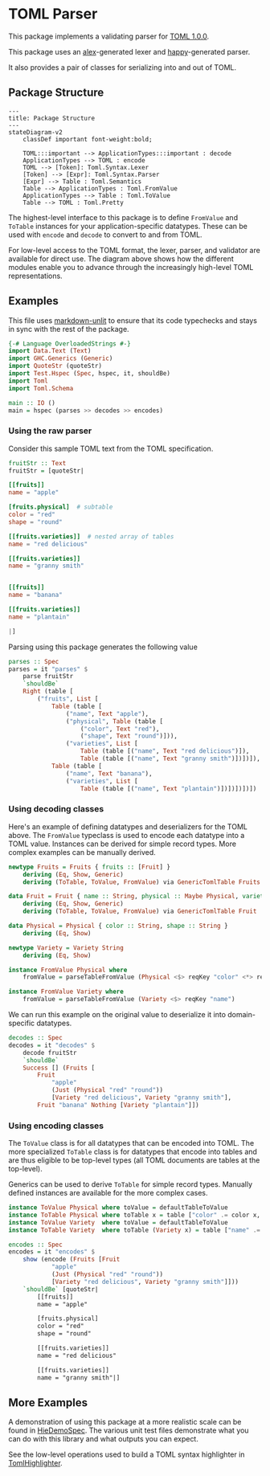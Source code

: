 # TOML Parser

This package implements a validating parser for [TOML 1.0.0](https://toml.io/en/v1.0.0).

This package uses an [alex](https://haskell-alex.readthedocs.io/en/latest/)-generated
lexer and [happy](https://haskell-happy.readthedocs.io/en/latest/)-generated parser.

It also provides a pair of classes for serializing into and out of TOML.

## Package Structure

```mermaid
---
title: Package Structure
---
stateDiagram-v2
    classDef important font-weight:bold;

    TOML:::important --> ApplicationTypes:::important : decode
    ApplicationTypes --> TOML : encode
    TOML --> [Token]: Toml.Syntax.Lexer
    [Token] --> [Expr]: Toml.Syntax.Parser
    [Expr] --> Table : Toml.Semantics
    Table --> ApplicationTypes : Toml.FromValue
    ApplicationTypes --> Table : Toml.ToValue
    Table --> TOML : Toml.Pretty

```

The highest-level interface to this package is to define `FromValue` and `ToTable`
instances for your application-specific datatypes. These can be used with `encode`
and `decode` to convert to and from TOML.

For low-level access to the TOML format, the lexer, parser, and validator are available
for direct use. The diagram above shows how the different modules enable you to
advance through the increasingly high-level TOML representations.

## Examples

This file uses [markdown-unlit](https://hackage.haskell.org/package/markdown-unlit)
to ensure that its code typechecks and stays in sync with the rest of the package.

```haskell
{-# Language OverloadedStrings #-}
import Data.Text (Text)
import GHC.Generics (Generic)
import QuoteStr (quoteStr)
import Test.Hspec (Spec, hspec, it, shouldBe)
import Toml
import Toml.Schema

main :: IO ()
main = hspec (parses >> decodes >> encodes)
```

### Using the raw parser

Consider this sample TOML text from the TOML specification.

```haskell
fruitStr :: Text
fruitStr = [quoteStr|
```

```toml
[[fruits]]
name = "apple"

[fruits.physical]  # subtable
color = "red"
shape = "round"

[[fruits.varieties]]  # nested array of tables
name = "red delicious"

[[fruits.varieties]]
name = "granny smith"


[[fruits]]
name = "banana"

[[fruits.varieties]]
name = "plantain"
```

```haskell
|]
```

Parsing using this package generates the following value

```haskell
parses :: Spec
parses = it "parses" $
    parse fruitStr
    `shouldBe`
    Right (table [
        ("fruits", List [
            Table (table [
                ("name", Text "apple"),
                ("physical", Table (table [
                    ("color", Text "red"),
                    ("shape", Text "round")])),
                ("varieties", List [
                    Table (table [("name", Text "red delicious")]),
                    Table (table [("name", Text "granny smith")])])]),
            Table (table [
                ("name", Text "banana"),
                ("varieties", List [
                    Table (table [("name", Text "plantain")])])])])])
```

### Using decoding classes

Here's an example of defining datatypes and deserializers for the TOML above.
The `FromValue` typeclass is used to encode each datatype into a TOML value.
Instances can be derived for simple record types. More complex examples can
be manually derived.

```haskell
newtype Fruits = Fruits { fruits :: [Fruit] }
    deriving (Eq, Show, Generic)
    deriving (ToTable, ToValue, FromValue) via GenericTomlTable Fruits

data Fruit = Fruit { name :: String, physical :: Maybe Physical, varieties :: [Variety] }
    deriving (Eq, Show, Generic)
    deriving (ToTable, ToValue, FromValue) via GenericTomlTable Fruit

data Physical = Physical { color :: String, shape :: String }
    deriving (Eq, Show)

newtype Variety = Variety String
    deriving (Eq, Show)

instance FromValue Physical where
    fromValue = parseTableFromValue (Physical <$> reqKey "color" <*> reqKey "shape")

instance FromValue Variety where
    fromValue = parseTableFromValue (Variety <$> reqKey "name")
```

We can run this example on the original value to deserialize it into domain-specific datatypes.

```haskell
decodes :: Spec
decodes = it "decodes" $
    decode fruitStr
    `shouldBe`
    Success [] (Fruits [
        Fruit
            "apple"
            (Just (Physical "red" "round"))
            [Variety "red delicious", Variety "granny smith"],
        Fruit "banana" Nothing [Variety "plantain"]])
```

### Using encoding classes

The `ToValue` class is for all datatypes that can be encoded into TOML.
The more specialized `ToTable` class is for datatypes that encode into
tables and are thus eligible to be top-level types (all TOML documents
are tables at the top-level).

Generics can be used to derive `ToTable` for simple record types.
Manually defined instances are available for the more complex cases.

```haskell
instance ToValue Physical where toValue = defaultTableToValue
instance ToTable Physical where toTable x = table ["color" .= color x, "shape" .= shape x]
instance ToValue Variety  where toValue = defaultTableToValue
instance ToTable Variety  where toTable (Variety x) = table ["name" .= x]

encodes :: Spec
encodes = it "encodes" $
    show (encode (Fruits [Fruit
            "apple"
            (Just (Physical "red" "round"))
            [Variety "red delicious", Variety "granny smith"]]))
    `shouldBe` [quoteStr|
        [[fruits]]
        name = "apple"

        [fruits.physical]
        color = "red"
        shape = "round"

        [[fruits.varieties]]
        name = "red delicious"

        [[fruits.varieties]]
        name = "granny smith"|]
```

## More Examples

A demonstration of using this package at a more realistic scale
can be found in [HieDemoSpec](test/HieDemoSpec.hs). The various unit
test files demonstrate what you can do with this library and what
outputs you can expect.

See the low-level operations used to build a TOML syntax highlighter
in [TomlHighlighter](test-drivers/highlighter/Main.hs).
